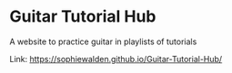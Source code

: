 # Guitar Tutorial Hub
 A website to practice guitar in playlists of tutorials

Link: https://sophiewalden.github.io/Guitar-Tutorial-Hub/
